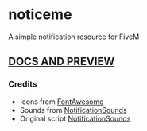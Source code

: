 # noticeme
A simple notification resource for FiveM

## [DOCS AND PREVIEW](https://minebill.github.io/noticeme)

### Credits
* Icons from [FontAwesome](https://fontawesome.com/)
* Sounds from [NotificationSounds](https://notificationsounds.com/)
* Original script [NotificationSounds](https://notificationsounds.com/)
